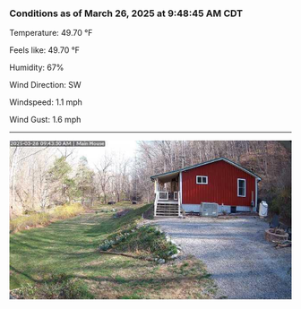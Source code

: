 ### Conditions as of March 26, 2025 at 9:48:45 AM CDT 

Temperature: 49.70 &deg;F

Feels like: 49.70 &deg;F

Humidity: 67%

Wind Direction: SW

Windspeed: 1.1 mph

Wind Gust: 1.6 mph

---

<img src="./images/latest.jpeg"/>

